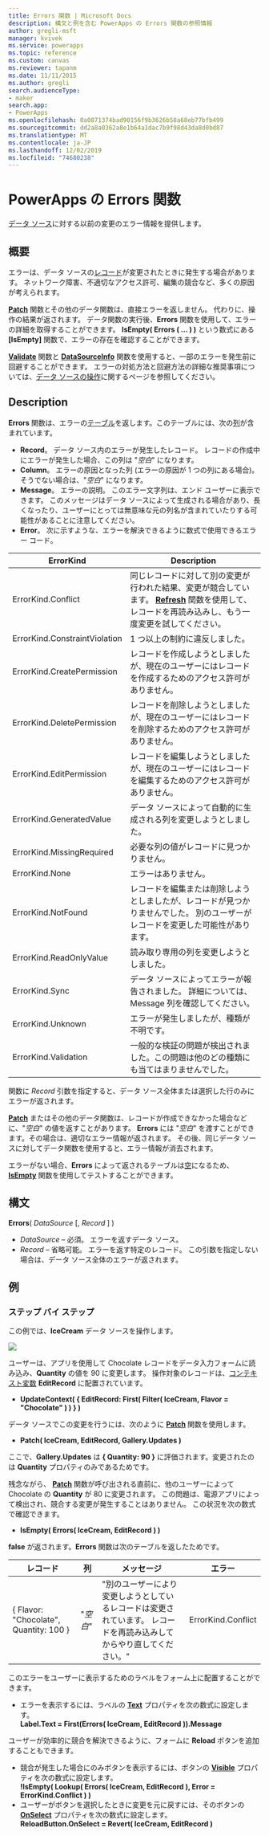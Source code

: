 ```yaml
---
title: Errors 関数 | Microsoft Docs
description: 構文と例を含む PowerApps の Errors 関数の参照情報
author: gregli-msft
manager: kvivek
ms.service: powerapps
ms.topic: reference
ms.custom: canvas
ms.reviewer: tapanm
ms.date: 11/11/2015
ms.author: gregli
search.audienceType:
- maker
search.app:
- PowerApps
ms.openlocfilehash: 0a0871374bad90156f9b3626b58a68eb77bfb499
ms.sourcegitcommit: dd2a8a0362a8e1b64a1dac7b9f98d43da8d0bd87
ms.translationtype: MT
ms.contentlocale: ja-JP
ms.lasthandoff: 12/02/2019
ms.locfileid: "74680238"
---
```

# <a name="errors-function-in-powerapps"></a>PowerApps の Errors 関数
[データ ソース](../working-with-data-sources.md)に対する以前の変更のエラー情報を提供します。

## <a name="overview"></a>概要
エラーは、データ ソースの[レコード](../working-with-tables.md#records)が変更されたときに発生する場合があります。  ネットワーク障害、不適切なアクセス許可、編集の競合など、多くの原因が考えられます。  

**[Patch](function-patch.md)** 関数とその他のデータ関数は、直接エラーを返しません。 代わりに、操作の結果が返されます。 データ関数の実行後、**Errors** 関数を使用して、エラーの詳細を取得することができます。  **IsEmpty( Errors ( ... ) )** という数式にある **[IsEmpty]** 関数で、エラーの存在を確認することができます。

**[Validate](function-validate.md)** 関数と **[DataSourceInfo](function-datasourceinfo.md)** 関数を使用すると、一部のエラーを発生前に回避することができます。  エラーの対処方法と回避方法の詳細な推奨事項については、[データ ソースの操作](../working-with-data-sources.md)に関するページを参照してください。

## <a name="description"></a>Description
**Errors** 関数は、エラーの[テーブル](../working-with-tables.md)を返します。このテーブルには、次の[列](../working-with-tables.md#columns)が含まれています。

* **Record**。  データ ソース内のエラーが発生したレコード。  レコードの作成中にエラーが発生した場合、この列は "*空白*" になります。
* **Column**。  エラーの原因となった列 (エラーの原因が 1 つの列にある場合)。 そうでない場合は、"*空白*" になります。
* **Message**。  エラーの説明。  このエラー文字列は、エンド ユーザーに表示できます。  このメッセージはデータ ソースによって生成される場合があり、長くなったり、ユーザーにとっては無意味な元の列名が含まれていたりする可能性があることに注意してください。
* **Error**。  次に示すような、エラーを解決できるように数式で使用できるエラー コード。

| ErrorKind | Description |
| --- | --- |
| ErrorKind.Conflict |同じレコードに対して別の変更が行われた結果、変更が競合しています。  **[Refresh](function-refresh.md)** 関数を使用して、レコードを再読み込みし、もう一度変更を試してください。 |
| ErrorKind.ConstraintViolation |1 つ以上の制約に違反しました。 |
| ErrorKind.CreatePermission |レコードを作成しようとしましたが、現在のユーザーにはレコードを作成するためのアクセス許可がありません。 |
| ErrorKind.DeletePermission |レコードを削除しようとしましたが、現在のユーザーにはレコードを削除するためのアクセス許可がありません。 |
| ErrorKind.EditPermission |レコードを編集しようとしましたが、現在のユーザーにはレコードを編集するためのアクセス許可がありません。 |
| ErrorKind.GeneratedValue |データ ソースによって自動的に生成される列を変更しようとしました。 |
| ErrorKind.MissingRequired |必要な列の値がレコードに見つかりません。 |
| ErrorKind.None |エラーはありません。 |
| ErrorKind.NotFound |レコードを編集または削除しようとしましたが、レコードが見つかりませんでした。  別のユーザーがレコードを変更した可能性があります。 |
| ErrorKind.ReadOnlyValue |読み取り専用の列を変更しようとしました。 |
| ErrorKind.Sync |データ ソースによってエラーが報告されました。  詳細については、Message 列を確認してください。 |
| ErrorKind.Unknown |エラーが発生しましたが、種類が不明です。 |
| ErrorKind.Validation |一般的な検証の問題が検出されました。この問題は他のどの種類にも当てはまりませんでした。 |

関数に *Record* 引数を指定すると、データ ソース全体または選択した行のみにエラーが返されます。  

**[Patch](function-patch.md)** またはその他のデータ関数は、レコードが作成できなかった場合などに、"*空白*" の値を返すことがあります。 **Errors** には "*空白*" を渡すことができます。その場合は、適切なエラー情報が返されます。  その後、同じデータ ソースに対してデータ関数を使用すると、エラー情報が消去されます。

エラーがない場合、**Errors** によって返されるテーブルは[空](function-isblank-isempty.md)になるため、 **[IsEmpty](function-isblank-isempty.md)** 関数を使用してテストすることができます。

## <a name="syntax"></a>構文
**Errors**( *DataSource* [, *Record* ] )

* *DataSource* – 必須。 エラーを返すデータ ソース。
* *Record* – 省略可能。  エラーを返す特定のレコード。 この引数を指定しない場合は、データ ソース全体のエラーが返されます。

## <a name="examples"></a>例
### <a name="step-by-step"></a>ステップ バイ ステップ
この例では、**IceCream** データ ソースを操作します。

![](media/function-errors/icecream.png)

ユーザーは、アプリを使用して Chocolate レコードをデータ入力フォームに読み込み、**Quantity** の値を 90 に変更します。  操作対象のレコードは、[コンテキスト変数](../working-with-variables.md#use-a-context-variable) **EditRecord** に配置されています。

* **UpdateContext( { EditRecord: First( Filter( IceCream, Flavor = "Chocolate" ) ) } )**

データ ソースでこの変更を行うには、次のように **[Patch](function-patch.md)** 関数を使用します。

* **Patch( IceCream, EditRecord, Gallery.Updates )**

ここで、**Gallery.Updates** は **{ Quantity: 90 }** に評価されます。変更されたのは **Quantity** プロパティのみであるためです。

残念ながら、 **[Patch](function-patch.md)** 関数が呼び出される直前に、他のユーザーによって Chocolate の **Quantity** が 80 に変更されます。  この問題は、電源アプリによって検出され、競合する変更が発生することはありません。  この状況を次の数式で確認できます。

* **IsEmpty( Errors( IceCream, EditRecord ) )**

**false** が返されます。**Errors** 関数は次のテーブルを返したためです。

| レコード | 列 | メッセージ | エラー |
| --- | --- | --- | --- |
| { Flavor: "Chocolate", Quantity: 100 } |"*空白*" |"別のユーザーにより変更しようとしているレコードは変更されています。 レコードを再読み込みしてからやり直してください。" |ErrorKind.Conflict |

このエラーをユーザーに表示するためのラベルをフォーム上に配置することができます。

* エラーを表示するには、ラベルの **[Text](../controls/properties-core.md)** プロパティを次の数式に設定します。<br>
  **Label.Text = First(Errors( IceCream, EditRecord )).Message**

ユーザーが効率的に競合を解決できるように、フォームに **Reload** ボタンを追加することもできます。

* 競合が発生した場合にのみボタンを表示するには、ボタンの **[Visible](../controls/properties-core.md)** プロパティを次の数式に設定します。<br>
    **!IsEmpty( Lookup( Errors( IceCream, EditRecord ), Error = ErrorKind.Conflict ) )**
* ユーザーがボタンを選択したときに変更を元に戻すには、そのボタンの **[OnSelect](../controls/properties-core.md)** プロパティを次の数式に設定します。<br>
    **ReloadButton.OnSelect = Revert( IceCream, EditRecord )**

